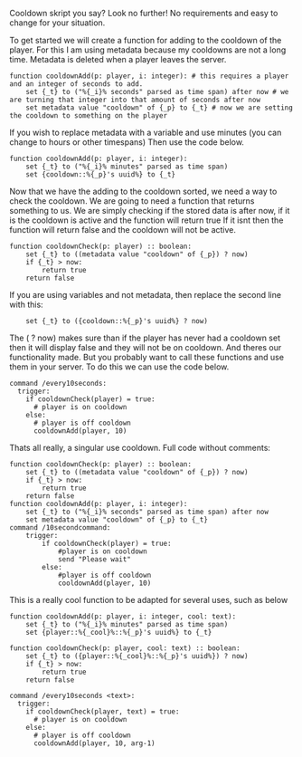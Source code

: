 Cooldown skript you say? Look no further!
No requirements and easy to change for your situation.

To get started we will create a function for adding to the cooldown of the player.
For this I am using metadata because my cooldowns are not a long time.
Metadata is deleted when a player leaves the server.
```
function cooldownAdd(p: player, i: integer): # this requires a player and an integer of seconds to add.
    set {_t} to ("%{_i}% seconds" parsed as time span) after now # we are turning that integer into that amount of seconds after now
    set metadata value "cooldown" of {_p} to {_t} # now we are setting the cooldown to something on the player
```
If you wish to replace metadata with a variable and use minutes (you can change to hours or other timespans)
Then use the code below.
```
function cooldownAdd(p: player, i: integer):
    set {_t} to ("%{_i}% minutes" parsed as time span)
    set {cooldown::%{_p}'s uuid%} to {_t}
```

Now that we have the adding to the cooldown sorted, we need a way to check the cooldown.
We are going to need a function that returns something to us.
We are simply checking if the stored data is after now, if it is the cooldown is active and the function will return true
If it isnt then the function will return false and the cooldown will not be active.
```
function cooldownCheck(p: player) :: boolean:
    set {_t} to ((metadata value "cooldown" of {_p}) ? now)
    if {_t} > now:
        return true
    return false
```

If you are using variables and not metadata, then replace the second line with this:
```
    set {_t} to ({cooldown::%{_p}'s uuid%} ? now) 
```
The ( ? now) makes sure than if the player has never had a cooldown set then it will display false and they will not be on cooldown.
And theres our functionality made.
But you probably want to call these functions and use them in your server.
To do this we can use the code below.
```
command /every10seconds:
  trigger:
    if cooldownCheck(player) = true:
      # player is on cooldown
    else:
      # player is off cooldown
      cooldownAdd(player, 10)
```

Thats all really, a singular use cooldown.
Full code without comments:
```
function cooldownCheck(p: player) :: boolean:
    set {_t} to ((metadata value "cooldown" of {_p}) ? now)
    if {_t} > now:
        return true
    return false
function cooldownAdd(p: player, i: integer):
    set {_t} to ("%{_i}% seconds" parsed as time span) after now
    set metadata value "cooldown" of {_p} to {_t}
command /10secondcommand:
    trigger:
        if cooldownCheck(player) = true:
            #player is on cooldown
            send "Please wait"
        else:
            #player is off cooldown
            cooldownAdd(player, 10)
```

This is a really cool function to be adapted for several uses, such as below

```
function cooldownAdd(p: player, i: integer, cool: text):
    set {_t} to ("%{_i}% minutes" parsed as time span)
    set {player::%{_cool}%::%{_p}'s uuid%} to {_t}

function cooldownCheck(p: player, cool: text) :: boolean:
    set {_t} to ({player::%{_cool}%::%{_p}'s uuid%}) ? now)
    if {_t} > now:
        return true
    return false

command /every10seconds <text>:
  trigger:
    if cooldownCheck(player, text) = true:
      # player is on cooldown
    else:
      # player is off cooldown
      cooldownAdd(player, 10, arg-1)
```
